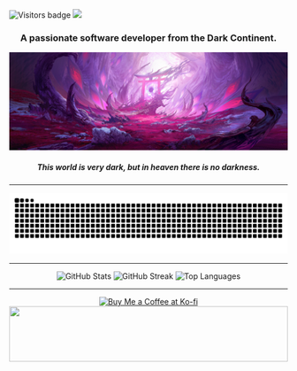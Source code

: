 <img src="https://img.shields.io/badge/visitors-👁️%20999+-black?style=flat-square&logo=github&logoColor=white&labelColor=14141F&color=000000" alt="Visitors badge" width="120"/>

<img src="https://readme-typing-svg.herokuapp.com/?font=Righteous&size=50&pause=1000&color=FF0066&center=true&vCenter=true&width=900&height=70&lines=DEMONICA;+😈" />

<h3 align="center">A passionate software developer from the Dark Continent.</h3>

<p align="center">
  <img src="https://github.com/DEMONICCA/DEMONICCA/blob/main/Logo.jpg?raw=true" alt="Logo" />
</p>

<h5 align="center"><i>This world is very dark, but in heaven there is no darkness.</i></h5>

---

<div align="center">
  <picture>
    <source media="(prefers-color-scheme: dark)" srcset="https://raw.githubusercontent.com/DEMONICCA/DEMONICCA/output/github-contribution-grid-snake-dark.svg">
    <source media="(prefers-color-scheme: light)" srcset="https://raw.githubusercontent.com/DEMONICCA/DEMONICCA/output/github-contribution-grid-snake.svg">
    <img alt="GitHub contribution snake animation" src="https://raw.githubusercontent.com/DEMONICCA/DEMONICCA/output/github-contribution-grid-snake.svg">
  </picture>
</div>

---

<div align="center">
  <img width="400" src="https://github-readme-stats-salesp07.vercel.app/api?username=DEMONICCA&count_private=true&show_icons=true&theme=nightowl&rank_icon=github&border_radius=10" alt="GitHub Stats" />
  <img width="400" src="https://github-readme-streak-stats-salesp07.vercel.app/?user=DEMONICCA&count_private=true&theme=nightowl&border_radius=10" alt="GitHub Streak" />
  <img width="400" src="https://github-readme-stats-salesp07.vercel.app/api/top-langs/?username=DEMONICCA&hide=HTML&langs_count=8&layout=compact&theme=nightowl&border_radius=10&size_weight=0.5&count_weight=0.5&exclude_repo=github-readme-stats" alt="Top Languages" />
</div>

---

<div align="center">
  <a href="https://ko-fi.com/illumi666" target="_blank">
    <img height="64" style="border:0;" src="https://storage.ko-fi.com/cdn/kofi1.png?v=3" alt="Buy Me a Coffee at Ko-fi" />
  </a>
</div>

<img src="https://raw.githubusercontent.com/matfantinel/matfantinel/master/waves.svg" width="100%" height="100">
